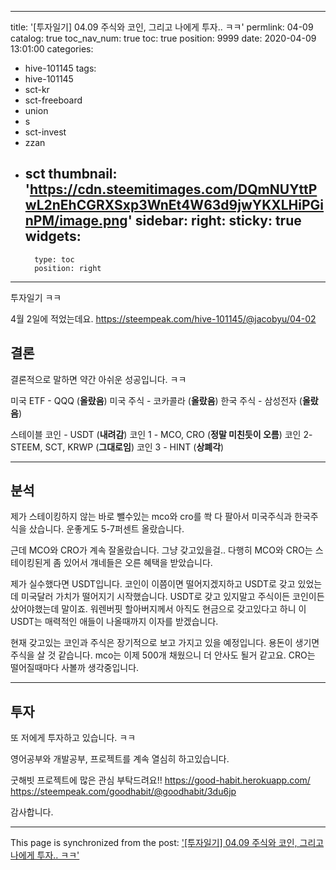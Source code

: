 
---
title: '[투자일기] 04.09 주식와 코인, 그리고 나에게 투자.. ㅋㅋ'
permlink: 04-09
catalog: true
toc_nav_num: true
toc: true
position: 9999
date: 2020-04-09 13:01:00
categories:
- hive-101145
tags:
- hive-101145
- sct-kr
- sct-freeboard
- union
- s
- sct-invest
- zzan
- sct
thumbnail: 'https://cdn.steemitimages.com/DQmNUYttPwL2nEhCGRXSxp3WnEt4W63d9jwYKXLHiPGinPM/image.png'
sidebar:
    right:
        sticky: true
widgets:
    -
        type: toc
        position: right
---


투자일기 ㅋㅋ

4월 2일에 적었는데요.
https://steempeak.com/hive-101145/@jacobyu/04-02


## 결론

결론적으로 말하면 약간 아쉬운 성공입니다. ㅋㅋ


미국 ETF - QQQ (**올랐음**)
미국 주식 - 코카콜라 (**올랐음**)
한국 주식 - 삼성전자 (**올랐음**)

스테이블 코인 - USDT (**내려감**)
코인 1 - MCO, CRO (**정말 미친듯이 오름**)
코인 2- STEEM, SCT, KRWP (**그대로임**)
코인 3 - HINT (**상폐각**)

---


## 분석

제가 스테이킹하지 않는 바로 뺄수있는 mco와 cro를 쏵 다 팔아서 미국주식과 한국주식을 샀습니다. 운좋게도 5-7퍼센트 올랐습니다.

근데 MCO와 CRO가 계속 잘올랐습니다.
그냥 갖고있을걸.. 다행히 MCO와 CRO는 스테이킹된게 좀 있어서 걔네들은 오른 혜택을 받았습니다.

제가 실수했다면 USDT입니다. 코인이 이쯤이면 떨어지겠지하고 USDT로 갖고 있었는데
미국달러 가치가 떨어지기 시작했습니다. USDT로 갖고 있지말고 주식이든 코인이든 샀어야했는데 말이죠.
워렌버핏 할아버지께서 아직도 현금으로 갖고있다고 하니 이 USDT는 매력적인 애들이 나올때까지 이자를 받겠습니다.

현재 갖고있는 코인과 주식은 장기적으로 보고 가지고 있을 예정입니다. 
용돈이 생기면 주식을 살 것 같습니다.
mco는 이제 500개 채웠으니 더 안사도 될거 같고요.
CRO는 떨어질때마다 사볼까 생각중입니다.

---

## 투자

또 저에게 투자하고 있습니다. ㅋㅋ

영어공부와 개발공부, 프로젝트를 계속 열심히 하고있습니다.

굿해빗 프로젝트에 많은 관심 부탁드려요!!
https://good-habit.herokuapp.com/
https://steempeak.com/goodhabit/@goodhabit/3du6jp

감사합니다.

- - -

This page is synchronized from the post: ['[투자일기] 04.09 주식와 코인, 그리고 나에게 투자.. ㅋㅋ'](https://steemit.com/@jacobyu/04-09)
